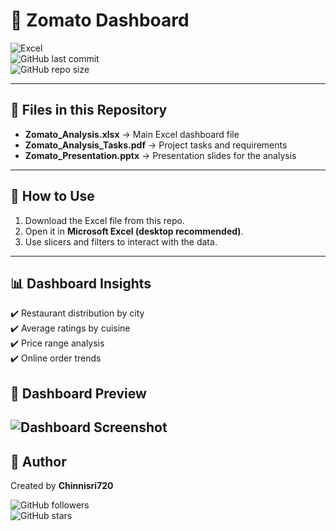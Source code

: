# 🍴 Zomato Dashboard  

![Excel](https://img.shields.io/badge/Excel-Dashboard-217346?style=for-the-badge&logo=microsoft-excel&logoColor=white)  
![GitHub last commit](https://img.shields.io/github/last-commit/Chinnisri720/Zomato_DashBoard?style=for-the-badge)  
![GitHub repo size](https://img.shields.io/github/repo-size/Chinnisri720/Zomato_DashBoard?style=for-the-badge)  

---

## 📂 Files in this Repository  
- **Zomato_Analysis.xlsx** → Main Excel dashboard file  
- **Zomato_Analysis_Tasks.pdf** → Project tasks and requirements  
- **Zomato_Presentation.pptx** → Presentation slides for the analysis  

---

## 🚀 How to Use  
1. Download the Excel file from this repo.  
2. Open it in **Microsoft Excel (desktop recommended)**.  
3. Use slicers and filters to interact with the data.  

---

## 📊 Dashboard Insights  
✔️ Restaurant distribution by city  
✔️ Average ratings by cuisine  
✔️ Price range analysis  
✔️ Online order trends  

## 📸 Dashboard Preview  

![Dashboard Screenshot](<img width="1863" height="598" alt="Screenshot 2025-09-08 131558" src="https://github.com/user-attachments/assets/5cc8fbd6-9ebf-49ea-9762-b67abeba38c9" />
)
---

## 👤 Author  
Created by **Chinnisri720**  

![GitHub followers](https://img.shields.io/github/followers/Chinnisri720?style=social)  
![GitHub stars](https://img.shields.io/github/stars/Chinnisri720?style=social)
